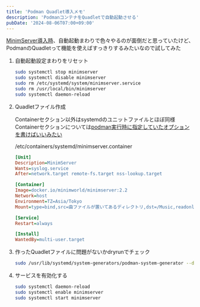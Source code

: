 ```yaml
---
title: 'Podman Quadlet導入メモ'
description: 'PodmanコンテナをQuadletで自動起動させる'
pubDate: '2024-08-06T07:00+09:00'
---
```


[MinimServer導入時](/2024/03/17/minimserver/)、自動起動まわりで色々やるのが面倒だと思っていたけど、
PodmanのQuadletって機能を使えばすっきりするみたいなので試してみた

1. 自動起動設定まわりをリセット

    ``` bash
    sudo systemctl stop minimserver
    sudo systemctl disable minimserver
    sudo rm /etc/systemd/system/minimserver.service
    sudo rm /usr/local/bin/minimserver
    sudo systemctl daemon-reload
    ```

1. Quadletファイル作成

    Containerセクション以外はsystemdのユニットファイルとほぼ同様  
    Containerセクションについては[podman実行時に指定していたオプションを書けばいいみたい](https://docs.podman.io/en/latest/markdown/podman-systemd.unit.5.html#container-units-container)

    /etc/containers/systemd/minimserver.container

    ``` ini
    [Unit]
    Description=MinimServer
    Wants=syslog.service
    After=network.target remote-fs.target nss-lookup.target

    [Container]
    Image=docker.io/minimworld/minimserver:2.2
    Network=host
    Environment=TZ=Asia/Tokyo
    Mount=type=bind,src=曲ファイルが置いてあるディレクトリ,dst=/Music,readonly

    [Service]
    Restart=always

    [Install]
    WantedBy=multi-user.target
    ```

1. 作ったQuadletファイルに問題がないかdryrunでチェック

    ``` bash
    sudo /usr/lib/systemd/system-generators/podman-system-generator --dryrun
    ```

1. サービスを有効化する

    ``` bash
    sudo systemctl daemon-reload
    sudo systemctl enable minimserver
    sudo systemctl start minimserver
    ```

